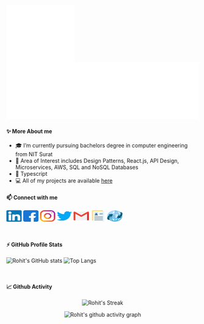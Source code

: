 <img src="assets/giphy.webp" alt="hi" height="150" align="left"/>

![Typing](assets/typing.svg)

#### ✨ More About me

- 🎓 I’m currently pursuing bachelors degree in computer engineering from NIT Surat
- 🔭 Area of Interest includes Design Patterns, React.js, API Design, Microservices, AWS, SQL and NoSQL Databases
- 💙 Typescript
- 💻 All of my projects are available [here](https://rohitbakoliya.github.io/#projects)


#### 📫 Connect with me

<p align="left">
<a href="https://linkedin.com/in/rohitbakoliya" target="blank"><img align="center" src="assets/icons/social/linkedin.svg" title="linkedin" alt="rohitbakoliya" height="30" width="40" /></a>
<a href="https://fb.com/rohit.bakoliya.75" target="blank"><img align="center" src="assets/icons/social/facebook.svg" title="facebook" alt="rohit.bakoliya.75" height="30" width="40" /></a>
<a href="https://instagram.com/rohitbakoliya7" target="blank"><img align="center" src="assets/icons/social/instagram.svg" title="instagram" alt="rohitbakoliya7" height="30" width="40" /></a>
<a href="https://twitter.com/rohit_bakoliya" target="blank"><img align="center" src="assets/icons/social/twitter.svg" title="twitter" alt="rohit_bakoliya" height="30" width="40" /></a>
<a href="mailto:bakoliyarohit00@gmail.com" target="blank"><img align="center" src="assets/icons/social/gmail.svg" title="gmail" alt="email" height="30" width="40" /></a>
<a href="https://drive.google.com/file/d/1qjn6cO_IOY5J3y8vsu5JJJylikyaVZTk/view?usp=sharing" target="blank"><img align="center" src="assets/icons/social/resume.svg" title="resume" alt="resume" height="30" width="40" /></a>
<a href="https://rohitbakoliya.github.io/" target="blank"><img align="center" src="assets/icons/social/portfolio.svg" title="portfolio" alt="portfolio" height="30" width="40" /></a>
</p>
<br>


#### ⚡ GitHub Profile Stats

![Rohit's GitHub stats](https://github-readme-stats.vercel.app/api?username=rohitbakoliya&count_private=true&show_icons=true&hide_border=true&title_color=fb8c00&icon_color=fb8c00&line_height=24)
![Top Langs](https://github-readme-stats.vercel.app/api/top-langs/?username=rohitbakoliya&layout=compact&langs_count=8&hide_border=true&title_color=fb8c00)

<br>

#### 📈 Github Activity

<p align="center">
    <img title="GitHub Streak" alt="Rohit's Streak" src="http://github-readme-streak-stats.herokuapp.com?user=rohitbakoliya&hide_border=true&stroke=FEE7CB"/>
</p>

<p align="center">
    <img title="Github activity graph" alt="Rohit's github activity graph" src="https://activity-graph.herokuapp.com/graph?username=rohitbakoliya&hide_border=true&bg_color=fff&color=24292e&line=fb8c00&area=false"/>
</p>
